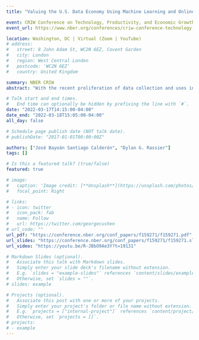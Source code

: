 ```yaml
---
title: "Valuing the U.S. Data Economy Using Machine Learning and Online Job Postings (NBER|CRIW)"

event: CRIW Conference on Technology, Productivity, and Economic Growth, Spring 2022
event_url: https://www.nber.org/conferences/criw-conference-technology-productivity-and-economic-growth-spring-2022

location: Washington, DC | Virtual (Zoom | YouTube)
# address:
#   street: 8 John Adam St, WC2N 6EZ, Covent Garden
#   city: London
#   region: West Central London
#   postcode: 'WC2N 6EZ'
#   country: United Kingdom

summary: NBER CRIW
abstract: "With the recent proliferation of data collection and uses in the digital economy, the understanding and statistical treatment of data stocks and flows is of interest among compilers and users of national economic accounts. In this paper, we measure the value of own-account data stocks and flows for the U.S. business sector by summing the production costs of data-related activities implicit in occupations. Our method augments the traditional sum-of-costs methodology for measuring other own-account intellectual property products in national economic accounts by proxying occupation-level time-use factors using a machine learning model and the text of online job advertisements. In our experimental estimates, we find that annual current-dollar investment in own-account data assets for the U.S. business sector grew from $82.6 billion in 2003 to $159.5 billion in 2020, with an average annual growth rate of 3.9 percent. Cumulative current-dollar investment for the period 2003–2020 was $2.1 trillion. In addition to annual currentdollar investment, we present historical-cost net stocks, real growth rates, and effects on value-added by industrial sector."

# Talk start and end times.
#   End time can optionally be hidden by prefixing the line with `#`.
date: "2022-03-17T14:15:00-04:00"
date_end: "2022-03-18T15:05:00-04:00"
all_day: false

# Schedule page publish date (NOT talk date).
# publishDate: "2017-01-01T00:00:00Z"

authors: ["José Bayoán Santiago Calderón", "Dylan G. Rassier"]
tags: []

# Is this a featured talk? (true/false)
featured: true

# image:
#   caption: 'Image credit: [**Unsplash**](https://unsplash.com/photos/bzdhc5b3Bxs)'
#   focal_point: Right

# links:
# - icon: twitter
#   icon_pack: fab
#   name: Follow
#   url: https://twitter.com/georgecushen
# url_code: ""
url_pdf: "https://conference.nber.org/conf_papers/f159271/f159271.pdf"
url_slides: "https://conference.nber.org/conf_papers/f159271/f159271.slides.pdf"
url_video: "https://youtu.be/R-JBbO9Ae3Y?t=19131"

# Markdown Slides (optional).
#   Associate this talk with Markdown slides.
#   Simply enter your slide deck's filename without extension.
#   E.g. `slides = "example-slides"` references `content/slides/example-slides.md`.
#   Otherwise, set `slides = ""`.
# slides: example

# Projects (optional).
#   Associate this post with one or more of your projects.
#   Simply enter your project's folder or file name without extension.
#   E.g. `projects = ["internal-project"]` references `content/project/deep-learning/index.md`.
#   Otherwise, set `projects = []`.
# projects:
# - example
---
```

